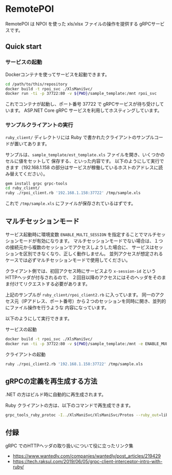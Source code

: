 # RemotePOI

RemotePOI は NPOI を使った xls/xlsx ファイルの操作を提供する gRPCサービスです。

## Quick start

### サービスの起動

Dockerコンテナを使ってサービスを起動できます。

```bash
cd /path/to/this/repository
docker build -t rpoi_svc ./XlsManiSvc/
docker run -ti -p 37722:80 -v ${PWD}/sample_template:/mnt rpoi_svc
```

これでコンテナが起動し、ポート番号 37722 で gRPCサービスが待ち受けしています。
ASP.NET Core gRPC サービスを利用してホスティングしています。


### サンプルクライアントの実行

`ruby_client/` ディレクトリには Ruby で書かれたクライアントのサンプルコードが置いてあります。

サンプルは、`sample_template/est_template.xls` ファイルを開き、いくつかのセルに値をセットして
保存する、といった内容です。
以下のようにして実行できます（192.168.1.158 の部分はサービスが稼働しているホストのアドレスに読み替えてください）。

```bash
gem install grpc grpc-tools
cd ruby_client/
ruby ./rpoi_client.rb '192.168.1.158:37722' /tmp/sample.xls
```

これで `/tmp/sample.xls` にファイルが保存されているはずです。


## マルチセッションモード

サービス起動時に環境変数 `ENABLE_MULTI_SESSION` を指定することでマルチセッションモードが有効になります。
マルチセッションモードでない場合は、１つの接続元から複数のセッションでアクセスしようした場合に、
サービスはセッションを区別できなくなり、正しく動作しません。
並列アクセスが想定されるケースでは必ずマルチセッションモードで使用してください。

クライアント側では、初回アクセス時にサービスより `x-session-id` というHTTPヘッダが付与されるので、
２回目以降のアクセスにはそのヘッダをそのまま付けてリクエストする必要があります。

上記のサンプルが `ruby_client/rpoi_client2.rb` に入っています。
同一のアクセス元（IPアドレス、ポート番号）から２つのセッションを同時に開き、並列的にファイル操作を行うような
内容になっています。

以下のようにして実行できます。

サービスの起動
```bash
docker build -t rpoi_svc ./XlsManiSvc/
docker run -ti -p 37722:80 -v ${PWD}/sample_template:/mnt -e ENABLE_MULTI_SESSION=1 rpoi_svc
```

クライアントの起動
```bash
ruby ./rpoi_client2.rb '192.168.1.158:37722' /tmp/sample.xls
```

## gRPCの定義を再生成する方法

.NET の方はビルド時に自動的に再生成されます。

Ruby クライアントの方は、以下のコマンドで再生成できます。

```bash
grpc_tools_ruby_protoc -I../XlsManiSvc/XlsManiSvc/Protos --ruby_out=lib --grpc_out=lib ../XlsManiSvc/XlsManiSvc/Protos/rpoi.proto
```

## 付録

gRPC でのHTTPヘッダの取り扱いについて役に立ったリンク集

- https://www.wantedly.com/companies/wantedly/post_articles/219429
- https://tech.raksul.com/2019/06/05/grpc-client-interceptor-intro-with-ruby/


